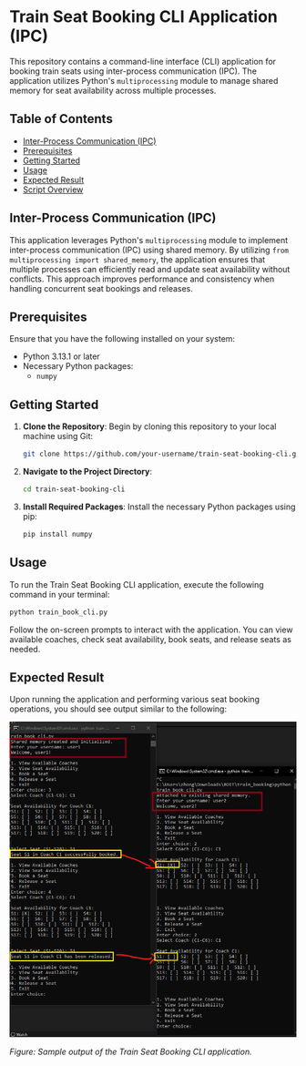 # Train Seat Booking CLI Application (IPC)

This repository contains a command-line interface (CLI) application for booking train seats using inter-process communication (IPC). The application utilizes Python's `multiprocessing` module to manage shared memory for seat availability across multiple processes.

## Table of Contents

- [Inter-Process Communication (IPC)](#inter-process-communication-ipc)
- [Prerequisites](#prerequisites)
- [Getting Started](#getting-started)
- [Usage](#usage)
- [Expected Result](#expected-result)
- [Script Overview](#script-overview)

## Inter-Process Communication (IPC)

This application leverages Python's `multiprocessing` module to implement inter-process communication (IPC) using shared memory. By utilizing `from multiprocessing import shared_memory`, the application ensures that multiple processes can efficiently read and update seat availability without conflicts. This approach improves performance and consistency when handling concurrent seat bookings and releases.

## Prerequisites

Ensure that you have the following installed on your system:

- Python 3.13.1 or later
- Necessary Python packages:
  - `numpy`

## Getting Started

1. **Clone the Repository**: Begin by cloning this repository to your local machine using Git:

   ```bash
   git clone https://github.com/your-username/train-seat-booking-cli.git
   ```

2. **Navigate to the Project Directory**:

   ```bash
   cd train-seat-booking-cli
   ```

3. **Install Required Packages**: Install the necessary Python packages using pip:

   ```bash
   pip install numpy
   ```

## Usage

To run the Train Seat Booking CLI application, execute the following command in your terminal:

```bash
python train_book_cli.py
```

Follow the on-screen prompts to interact with the application. You can view available coaches, check seat availability, book seats, and release seats as needed.

## Expected Result

Upon running the application and performing various seat booking operations, you should see output similar to the following:

![Expected Result](expected_result.png)

*Figure: Sample output of the Train Seat Booking CLI application.*

